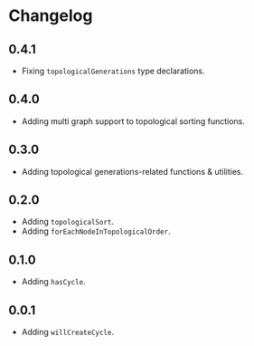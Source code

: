 # Changelog

## 0.4.1

- Fixing `topologicalGenerations` type declarations.

## 0.4.0

- Adding multi graph support to topological sorting functions.

## 0.3.0

- Adding topological generations-related functions & utilities.

## 0.2.0

- Adding `topologicalSort`.
- Adding `forEachNodeInTopologicalOrder`.

## 0.1.0

- Adding `hasCycle`.

## 0.0.1

- Adding `willCreateCycle`.
